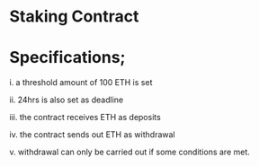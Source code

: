# Staking Contract


# Specifications;
i. a threshold amount of 100 ETH is set

ii. 24hrs is also set as deadline

iii. the contract receives ETH as deposits

iv. the contract sends out ETH as withdrawal

v. withdrawal can only be carried out if some conditions are met.
